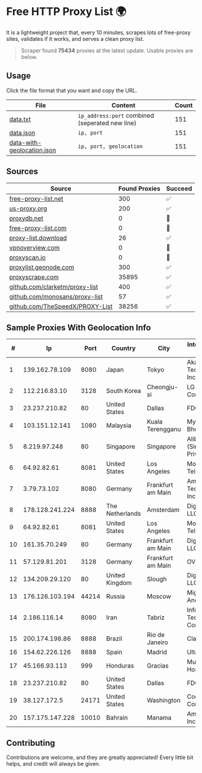 
# Free HTTP Proxy List 🌍

It is a lightweight project that, every 10 minutes, scrapes lots of free-proxy sites, validates if it works, and serves a clean proxy list.


> Scraper found **75434** proxies at the latest update. Usable proxies are below.

## Usage

Click the file format that you want and copy the URL.


|File|Content|Count|
|----|-------|-----|
|[data.txt](https://raw.githubusercontent.com/themiralay/Proxy-List-World/master/data.txt)|`ip_address:port` combined (seperated new line)|151|
|[data.json](https://raw.githubusercontent.com/themiralay/Proxy-List-World/master/data.json)|`ip, port`|151|
|[data-with-geolocation.json](https://raw.githubusercontent.com/themiralay/Proxy-List-World/master/data-with-geolocation.json)|`ip, port, geolocation`|151|

## Sources

|Source|Found Proxies|Succeed|
|------|-------------|-------|
|[free-proxy-list.net](https://free-proxy-list.net)|300|✅|
|[us-proxy.org](https://www.us-proxy.org)|200|✅|
|[proxydb.net](http://proxydb.net)|0|🚫|
|[free-proxy-list.com](https://free-proxy-list.com/?page=&port=&type%5B%5D=http&type%5B%5D=https&up_time=0&search=Search)|0|🚫|
|[proxy-list.download](https://www.proxy-list.download/HTTP)|26|✅|
|[vpnoverview.com](https://vpnoverview.com/privacy/anonymous-browsing/free-proxy-servers)|0|🚫|
|[proxyscan.io](https://www.proxyscan.io)|0|🚫|
|[proxylist.geonode.com](https://proxylist.geonode.com/api/proxy-list?limit=300&page=1&sort_by=lastChecked&sort_type=desc&protocols=http,https)|300|✅|
|[proxyscrape.com](https://api.proxyscrape.com/v2/?request=displayproxies&protocol=http&timeout=10000&country=all&ssl=all&anonymity=all)|35895|✅|
|[github.com/clarketm/proxy-list](https://raw.githubusercontent.com/clarketm/proxy-list/master/proxy-list-raw.txt)|400|✅|
|[github.com/monosans/proxy-list](https://raw.githubusercontent.com/monosans/proxy-list/main/proxies/http.txt)|57|✅|
|[github.com/TheSpeedX/PROXY-List](https://raw.githubusercontent.com/TheSpeedX/PROXY-List/master/http.txt)|38256|✅|


## Sample Proxies With Geolocation Info

|#|Ip|Port|Country|City|Internet Service Provider|
|-|--|----|-------|----|-------------------------|
|1|139.162.78.109|8080|Japan|Tokyo|Akamai Technologies, Inc.|
|2|112.216.83.10|3128|South Korea|Cheongju-si|LG DACOM Corporation|
|3|23.237.210.82|80|United States|Dallas|FDCservers.net|
|4|103.151.12.141|1080|Malaysia|Kuala Terengganu|Myklnet Sdn Bhd|
|5|8.219.97.248|80|Singapore|Singapore|Alibaba Cloud (Singapore) Private Limited|
|6|64.92.82.61|8081|United States|Los Angeles|Momentum Telecom, Inc.|
|7|3.79.73.102|8080|Germany|Frankfurt am Main|Amazon Technologies Inc.|
|8|178.128.241.224|8888|The Netherlands|Amsterdam|DigitalOcean, LLC|
|9|64.92.82.61|8081|United States|Los Angeles|Momentum Telecom, Inc.|
|10|161.35.70.249|80|Germany|Frankfurt am Main|DigitalOcean, LLC|
|11|57.129.81.201|3128|Germany|Frankfurt am Main|OVH SAS|
|12|134.209.29.120|80|United Kingdom|Slough|DigitalOcean, LLC|
|13|176.126.103.194|44214|Russia|Moscow|Miglovets Egor Andreevich|
|14|2.186.116.14|8080|Iran|Tabriz|Information Technology Company|
|15|200.174.198.86|8888|Brazil|Rio de Janeiro|Claro S.A|
|16|154.62.226.126|8888|Spain|Madrid|Ultahost, Inc.|
|17|45.166.93.113|999|Honduras|Gracias|Multicable De Honduras|
|18|23.237.210.82|80|United States|Dallas|FDCservers.net|
|19|38.127.172.5|24171|United States|Washington|Cogent Communications|
|20|157.175.147.228|10010|Bahrain|Manama|Amazon.com, Inc.|



## Contributing

Contributions are welcome, and they are greatly appreciated! Every
little bit helps, and credit will always be given.

